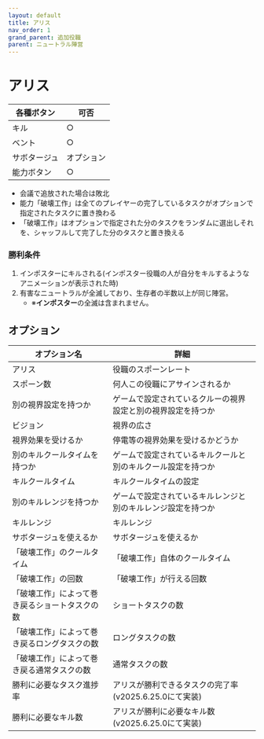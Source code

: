 ```yaml
---
layout: default
title: アリス
nav_order: 1
grand_parent: 追加役職
parent: ニュートラル陣営
---
```


# アリス

|  各種ボタン |  可否  |
| ---- | ---- |
|  キル  | ○ |
|  ベント  | ○ |
|  サボタージュ  | オプション |
|  能力ボタン  | ○ |

* 会議で追放された場合は敗北
* 能力「破壊工作」は全てのプレイヤーの完了しているタスクがオプションで指定されたタスクに置き換わる
* 「破壊工作」はオプションで指定された分のタスクをランダムに選出しそれを、シャッフルして完了した分のタスクと置き換える

### 勝利条件
1. インポスターにキルされる(インポスター役職の人が自分をキルするようなアニメーションが表示された時)
2. 有害なニュートラルが全滅しており、生存者の半数以上が同じ陣営。
    - ※**インポスター**の全滅は含まれません。

## オプション

|  オプション名 |  詳細  |
| ---- | ---- |
|  アリス  | 役職のスポーンレート |
|  スポーン数  | 何人この役職にアサインされるか |
|  別の視界設定を持つか  |  ゲームで設定されているクルーの視界設定と別の視界設定を持つか  |
|  ビジョン  |  視界の広さ  |
|  視界効果を受けるか  |  停電等の視界効果を受けるかどうか  |
|  別のキルクールタイムを持つか  | ゲームで設定されているキルクールと別のキルクール設定を持つか |
|  キルクールタイム  |  キルクールタイムの設定  |
|  別のキルレンジを持つか  |  ゲームで設定されているキルレンジと別のキルレンジ設定を持つか  |
|  キルレンジ  |  キルレンジ  |
|  サボタージュを使えるか |  サボタージュを使えるか  |
|  「破壊工作」のクールタイム  | 「破壊工作」自体のクールタイム |
|  「破壊工作」の回数  |  「破壊工作」が行える回数  |
|  「破壊工作」によって巻き戻るショートタスクの数  | ショートタスクの数 |
|  「破壊工作」によって巻き戻るロングタスクの数  |  ロングタスクの数  |
|  「破壊工作」によって巻き戻る通常タスクの数  | 通常タスクの数 |
|  勝利に必要なタスク進捗率  |  アリスが勝利できるタスクの完了率(v2025.6.25.0にて実装)  |
|  勝利に必要なキル数 | アリスが勝利に必要なキル数(v2025.6.25.0にて実装) |